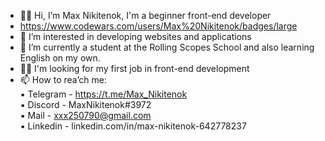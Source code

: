 - 👋🖖 Hi, I’m Max Nikitenok, I'm a beginner front-end developer
- https://www.codewars.com/users/Max%20Nikitenok/badges/large
- 👀 I’m interested in developing websites and applications
- 🌱 I’m currently a student at the Rolling Scopes School and also learning English on my own.   
- 🧑‍💻 I'm looking for my first job in front-end development
- 📫 How to rea’ch me:  
            ▪️ Telegram - https://t.me/Max_Nikitenok  
            ▪️ Discord - MaxNikitenok#3972  
            ▪️ Mail - xxx250790@gmail.com  
            ▪️ Linkedin - linkedin.com/in/max-nikitenok-642778237       

